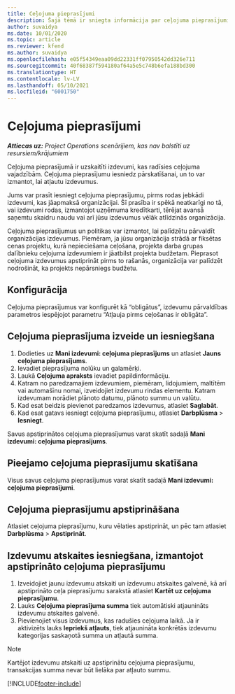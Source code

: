 ```yaml
---
title: Ceļojuma pieprasījumi
description: Šajā tēmā ir sniegta informācija par ceļojuma pieprasījumiem.
author: suvaidya
ms.date: 10/01/2020
ms.topic: article
ms.reviewer: kfend
ms.author: suvaidya
ms.openlocfilehash: e05f54349eaa09dd22331ff07950542dd326e711
ms.sourcegitcommit: 40f68387f594180af64a5e5c748b6efa188bd300
ms.translationtype: HT
ms.contentlocale: lv-LV
ms.lasthandoff: 05/10/2021
ms.locfileid: "6001750"
---
```

# <a name="travel-requisitions"></a>Ceļojuma pieprasījumi

_**Attiecas uz:** Project Operations scenārijiem, kas nav balstīti uz resursiem/krājumiem_

Ceļojuma pieprasījumā ir uzskaitīti izdevumi, kas radīsies ceļojuma vajadzībām. Ceļojuma pieprasījumu iesniedz pārskatīšanai, un to var izmantot, lai atļautu izdevumus.

Jums var prasīt iesniegt ceļojuma pieprasījumu, pirms rodas jebkādi izdevumi, kas jāapmaksā organizācijai. Šī prasība ir spēkā neatkarīgi no tā, vai izdevumi rodas, izmantojot uzņēmuma kredītkarti, tērējat avansā saņemtu skaidru naudu vai arī jūsu izdevumus vēlāk atlīdzinās organizācija.

Ceļojuma pieprasījumus un politikas var izmantot, lai palīdzētu pārvaldīt organizācijas izdevumus. Piemēram, ja jūsu organizācija strādā ar fiksētas cenas projektu, kurā nepieciešama ceļošana, projekta darba grupas dalībnieku ceļojuma izdevumiem ir jāatbilst projekta budžetam. Pieprasot ceļojuma izdevumus apstiprināt pirms to rašanās, organizācija var palīdzēt nodrošināt, ka projekts nepārsniegs budžetu.

## <a name="configuration"></a>Konfigurācija 

Ceļojuma pieprasījumus var konfigurēt kā “obligātus”, izdevumu pārvaldības parametros iespējojot parametru “Atļauja pirms ceļošanas ir obligāta”. 

## <a name="create-and-submit-a-travel-requisition"></a>Ceļojuma pieprasījuma izveide un iesniegšana

1. Dodieties uz **Mani izdevumi: ceļojuma pieprasījums** un atlasiet **Jauns ceļojuma pieprasījums**.
2. Ievadiet pieprasījuma nolūku un galamērķi.
3. Laukā **Ceļojuma apraksts** ievadiet papildinformāciju. 
4. Katram no paredzamajiem izdevumiem, piemēram, lidojumiem, maltītēm vai automašīnu nomai, izveidojiet izdevumu rindas elementu. Katram izdevumam norādiet plānoto datumu, plānoto summu un valūtu. 
5. Kad esat beidzis pievienot paredzamos izdevumus, atlasiet **Saglabāt**.
6. Kad esat gatavs iesniegt ceļojuma pieprasījumu, atlasiet **Darbplūsma** > **Iesniegt**.

Savus apstiprinātos ceļojuma pieprasījumus varat skatīt sadaļā **Mani izdevumi: ceļojuma pieprasījums**. 

## <a name="view-available-travel-requisitions"></a>Pieejamo ceļojuma pieprasījumu skatīšana

Visus savus ceļojuma pieprasījumus varat skatīt sadaļā **Mani izdevumi: ceļojuma pieprasījumi**.

## <a name="approve-travel-requisitions"></a>Ceļojuma pieprasījumu apstiprināšana

Atlasiet ceļojuma pieprasījumu, kuru vēlaties apstiprināt, un pēc tam atlasiet **Darbplūsma** > **Apstiprināt**.  

## <a name="submit-an-expense-report-using-your-approved-travel-requisition"></a>Izdevumu atskaites iesniegšana, izmantojot apstiprināto ceļojuma pieprasījumu

1. Izveidojiet jaunu izdevumu atskaiti un izdevumu atskaites galvenē, kā arī apstiprināto ceļa pieprasījumu sarakstā atlasiet **Kartēt uz ceļojuma pieprasījumu**.
2. Lauks **Ceļojuma pieprasījuma summa** tiek automātiski atjaunināts izdevumu atskaites galvenē.
3. Pievienojiet visus izdevumus, kas radušies ceļojuma laikā. Ja ir aktivizēts lauks **Iepriekš atļauts**, tiek atjaunināta konkrētās izdevumu kategorijas saskaņotā summa un atļautā summa.

> [!NOTE]
> Kartējot izdevumu atskaiti uz apstiprinātu ceļojuma pieprasījumu, transakcijas summa nevar būt lielāka par atļauto summu. 


[!INCLUDE[footer-include](../includes/footer-banner.md)]
